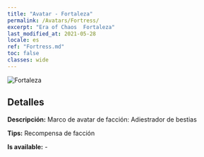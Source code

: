 ```yaml
---
title: "Avatar - Fortaleza"
permalink: /Avatars/Fortress/
excerpt: "Era of Chaos  Fortaleza"
last_modified_at: 2021-05-28
locale: es
ref: "Fortress.md"
toc: false
classes: wide
---
```

 ![Fortaleza](/images/a/avatarFrame_46.png)

## Detalles

 **Descripción:** Marco de avatar de facción: Adiestrador de bestias 

 **Tips:** Recompensa de facción 

 **Is available:**  - 

